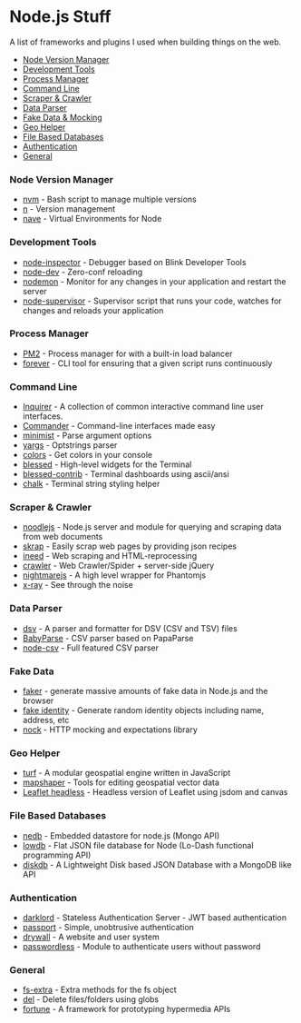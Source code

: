 Node.js Stuff
=============

A list of frameworks and plugins I used when building things on the web.

* [Node Version Manager](#node-version-manager)
* [Development Tools](#development-tools)
* [Process Manager](#process-manager)
* [Command Line](#command-line)
* [Scraper & Crawler](#scraper--crawler)
* [Data Parser](#data-parser)
* [Fake Data & Mocking](#fake-data--mocking)
* [Geo Helper](#geo-helper)
* [File Based Databases](#file-based-databases)
* [Authentication](#authentication)
* [General](#general)

### Node Version Manager
- [nvm](https://github.com/creationix/nvm) - Bash script to manage multiple versions
- [n](https://github.com/tj/n) - Version management
- [nave](https://github.com/isaacs/nave) - Virtual Environments for Node

### Development Tools
- [node-inspector](https://github.com/node-inspector/node-inspector) - Debugger based on Blink Developer Tools
- [node-dev](https://github.com/fgnass/node-dev) - Zero-conf reloading
- [nodemon](https://github.com/remy/nodemon) - Monitor for any changes in your application and restart the server
- [node-supervisor](https://github.com/isaacs/node-supervisor) - Supervisor script that runs your code, watches for changes and reloads your application

### Process Manager
- [PM2](https://github.com/Unitech/pm2) - Process manager for with a built-in load balancer
- [forever](https://github.com/foreverjs/forever) - CLI tool for ensuring that a given script runs continuously

### Command Line
- [Inquirer](https://github.com/SBoudrias/Inquirer.js) - A collection of common interactive command line user interfaces.
- [Commander](https://github.com/visionmedia/commander.js) - Command-line interfaces made easy
- [minimist](https://github.com/substack/minimist) - Parse argument options
- [yargs](https://github.com/bcoe/yargs) - Optstrings parser
- [colors](https://github.com/marak/colors.js/) - Get colors in your console
- [blessed](https://github.com/chjj/blessed) - High-level widgets for the Terminal
- [blessed-contrib](https://github.com/yaronn/blessed-contrib) - Terminal dashboards using ascii/ansi
- [chalk](https://github.com/sindresorhus/chalk) - Terminal string styling helper

### Scraper & Crawler
- [noodlejs](http://noodlejs.com/) - Node.js server and module for querying and scraping data from web documents
- [skrap](https://github.com/nickdima/skrap) - Easily scrap web pages by providing json recipes
- [ineed](https://github.com/inikulin/ineed) - Web scraping and HTML-reprocessing
- [crawler](https://github.com/sylvinus/node-crawler) - Web Crawler/Spider + server-side jQuery
- [nightmarejs](http://www.nightmarejs.org/) - A high level wrapper for Phantomjs
- [x-ray](https://github.com/lapwinglabs/x-ray) - See through the <html> noise

### Data Parser
- [dsv](https://github.com/mbostock/dsv) - A parser and formatter for DSV (CSV and TSV) files
- [BabyParse](https://github.com/Rich-Harris/BabyParse) - CSV parser based on PapaParse 
- [node-csv](https://github.com/wdavidw/node-csv) - Full featured CSV parser

### Fake Data
- [faker](https://github.com/marak/Faker.js/) - generate massive amounts of fake data in Node.js and the browser
- [fake identity](https://github.com/travishorn/fake-identity) - Generate random identity objects including name, address, etc
- [nock](https://github.com/pgte/nock) - HTTP mocking and expectations library

### Geo Helper
- [turf](https://github.com/Turfjs/turf) - A modular geospatial engine written in JavaScript
- [mapshaper](https://github.com/mbloch/mapshaper) - Tools for editing geospatial vector data
- [Leaflet headless](https://github.com/jieter/leaflet-headless) - Headless version of Leaflet using jsdom and canvas

### File Based Databases
- [nedb](https://github.com/louischatriot/nedb) - Embedded datastore for node.js (Mongo API)
- [lowdb](https://github.com/typicode/lowdb) - Flat JSON file database for Node (Lo-Dash functional programming API)
- [diskdb](https://github.com/arvindr21/diskDB) - A Lightweight Disk based JSON Database with a MongoDB like API

### Authentication
- [darklord](https://github.com/GrumpyWizards/DarkLord) - Stateless Authentication Server - JWT based authentication
- [passport](https://github.com/jaredhanson/passport) - Simple, unobtrusive authentication
- [drywall](https://github.com/jedireza/drywall/) - A website and user system
- [passwordless](https://github.com/florianheinemann/passwordless) - Module to authenticate users without password

### General
- [fs-extra](https://github.com/jprichardson/node-fs-extra) - Extra methods for the fs object
- [del](https://github.com/sindresorhus/del) - Delete files/folders using globs
- [fortune](http://fortunejs.com) - A framework for prototyping hypermedia APIs
